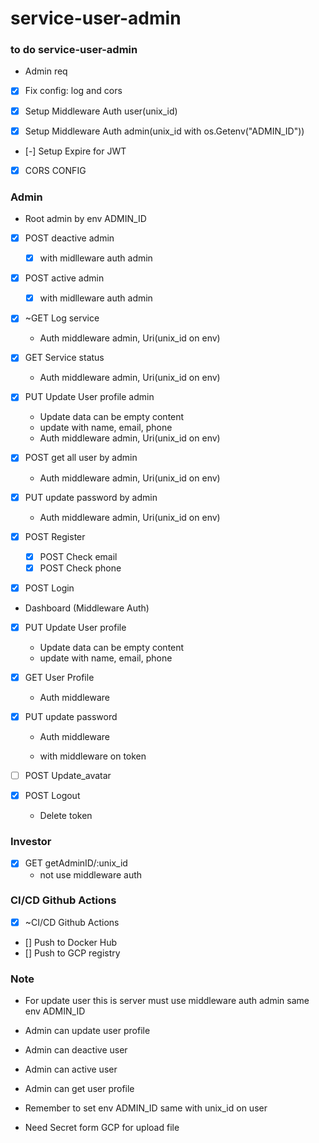 # service-user-admin

### to do service-user-admin

- Admin req

- [x] Fix config: log and cors

- [x] Setup Middleware Auth user(unix_id)
- [x] Setup Middleware Auth admin(unix_id with os.Getenv("ADMIN_ID"))
- [-] Setup Expire for JWT

- [x] CORS CONFIG

### Admin

- Root admin by env ADMIN_ID
- [x] POST deactive admin
  - [x] with midlleware auth admin
- [x] POST active admin

  - [x] with midlleware auth admin

- [x] ~GET Log service
  - Auth middleware admin, Uri(unix_id on env)
- [x] GET Service status
  - Auth middleware admin, Uri(unix_id on env)
- [x] PUT Update User profile admin
  - Update data can be empty content
  - update with name, email, phone
  - Auth middleware admin, Uri(unix_id on env)
- [x] POST get all user by admin
  - Auth middleware admin, Uri(unix_id on env)
- [x] PUT update password by admin
  - Auth middleware admin, Uri(unix_id on env)

- [x] POST Register
  - [x] POST Check email
  - [x] POST Check phone
- [x] POST Login

- Dashboard (Middleware Auth)
- [x] PUT Update User profile 
  - Update data can be empty content
  - update with name, email, phone
- [x] GET User Profile
  - Auth middleware 
- [x] PUT update password
  - Auth middleware

  - with middleware on token

- [ ] POST Update_avatar

- [x] POST Logout
  - Delete token

### Investor

- [x] GET getAdminID/:unix_id
  - not use middleware auth

### CI/CD Github Actions

- [x] ~CI/CD Github Actions
- [] Push to Docker Hub
- [] Push to GCP registry

### Note

- For update user this is server must use middleware auth admin same env ADMIN_ID
- Admin can update user profile
- Admin can deactive user
- Admin can active user
- Admin can get user profile
- Remember to set env ADMIN_ID same with unix_id on user 

- Need Secret form GCP for upload file

